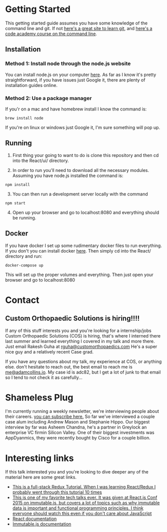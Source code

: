 # Getting Started

This getting started guide assumes you have some knowledge of the command line
and git. If not [here's a great site to learn git](http://learngitbranching.js.org/),
and [here's a code academy course on the command line](https://www.codecademy.com/learn/learn-the-command-line).


## Installation


### Method 1: Install node through the node.js website

You can install node.js on your computer [here](https://nodejs.org/en/). As far
as I know it's pretty straightforward, if you have issues just Google it, there
are plenty of installation guides online.

### Method 2: Use a package manager

If you'r on a mac and have homebrew install I know the command is:

```
brew install node
```

If you're on linux or windows just Google it, I'm sure something will pop up.

## Running

1. First thing your going to want to do is clone this repository and then cd
into the React/ui/ directory.

2. In order to run you'll need to download all the necessary modules. Assuming
you have node.js installed the command is:

  ```
  npm install
  ```

3. You can then run a development server locally with the command
  ```
  npm start
  ```

4. Open up your browser and go to localhost:8080 and everything should be
running.

## Docker

If you have docker I set up some rudimentary docker files to run everything.
If you don't you can install docker [here](https://www.docker.com/community-edition).
Then simply cd into the React/ directory and run:
```
docker-compose up
```
This will set up the proper volumes and everything. Then just open your browser
and go to localhost:8080

# Contact

## Custom Orthopaedic Solutions is hiring!!!!
If any of this stuff interests you and you're looking for a internship/jobs
Custom Orthopaedic Solutions (COS) is hiring, that's where I interned
there last summer and learned everything I covered in my talk and more there.
Just email Rakesh Guha at rguha@customorthopaedics.com He's a super nice guy
and a relatively recent Case grad.

If you have any questions about my talk, my experience at COS, or anything else.
don't hesitate to reach out, the best email to reach me is me@adamcollins.io.
My case id is adc82, but I get a lot of junk to that email so I tend to not
check it as carefully...

# Shameless Plug

I'm currently running a weekly newsletter, we're interviewing people about
their careers. [you can subscribe here.](http://www.clktech.io/)
So far we've interviewed a couple case alum including Andrew Mason and Stephanie
Hippo. Our biggest interview by far was Asheem Chandna, he's a partner in Greylock
an enterprise VC firmin Silicon Valley. One of their biggest investments
was AppDyanmics, they were recently bought by Cisco for a couple billion.


# Interesting links

If this talk interested you and you're looking to dive deeper any of the
material here are some great links.

- [This is a full-stack Redux Tutorial. When I was learning React/Redux I
probably went through this tutorial 10 times](https://teropa.info/blog/2015/09/10/full-stack-redux-tutorial.html)
- [This is one of my favorite tech talks ever. It was given at React.js Conf
2015 on immutable.js, but covers a lot of topics such as why immutable data is
important and functional programming principles. I think everyone should watch
this even if you don't care about JavaScript](https://www.youtube.com/watch?v=I7IdS-PbEgI)
- [React documentation](https://facebook.github.io/react/)
- [Immutable.js documentation](https://facebook.github.io/immutable-js/)
